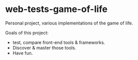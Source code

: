 # web-tests-game-of-life

Personal project, various implementations of the game of life.

Goals of this project: 
- test, compare front-end tools & frameworks.
- Discover & master those tools.
- Have fun.
